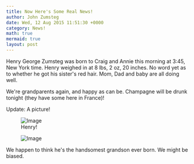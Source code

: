 ```yaml
---
title: Now Here's Some Real News!
author: John Zumsteg
date: Wed, 12 Aug 2015 11:51:30 +0000
category: News!
math: true
mermaid: true
layout: post
---
```

Henry George Zumsteg was born to Craig and Annie this morning at 3:45, New York time. Henry weighed in at 8 lbs, 2 oz, 20 inches. No word yet as to whether he got his sister's red hair. Mom, Dad and baby are all doing well.

We're grandparents again, and happy as can be. Champagne will be drunk tonight (they have some here in France)!

Update: A picture!

<figure class = "landscape">
	<img src="{{"/assets/images/2015/08/IMG_0023.jpg" | prepend: site.baseurl | prepend: site.url }}" alt="Image" />
	<figcaption>Henry!</figcaption>
</figure>
<figure class = "landscape">
	<img src="{{"/assets/images/2015/08/IMG_00231.jpg" | prepend: site.baseurl | prepend: site.url }}" alt="Image" />
	<figcaption></figcaption>
</figure>

We happen to think he's the handsomest grandson ever born. We might be biased.
